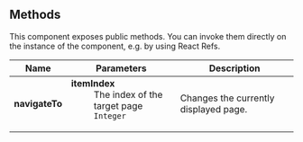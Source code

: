 ## Methods

This component exposes public methods. You can invoke them directly on the instance of the component, e.g. by using React Refs.

| Name           | Parameters                                                                                                                                      | Description                           |
| -------------- | ----------------------------------------------------------------------------------------------------------------------------------------------- | ------------------------------------- |
| **navigateTo** | <dl><dt className="methodText">**itemIndex**</dt><dd className="methodText">The index of the target page</dd><dd><code>Integer</code></dd></dl> | Changes the currently displayed page. |
